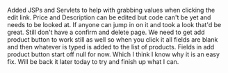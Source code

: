 Added JSPs and Servlets to help with grabbing values when clicking the edit link. Price and Description can be edited but code can't be yet and needs to be looked at. If anyone can jump in on it and took a look that'd be great.
Still don't have a confirm and delete page.
We need to get add product button to work still as well so when you click it all fields are blank and then whatever is typed is added to the list of products.
Fields in add product button start off null for now. Which I think I know why it is an easy fix. Will be back it later today to try and finish up what I can.
